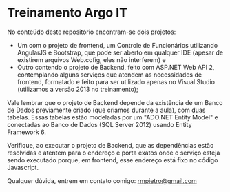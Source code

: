 # Treinamento Argo IT
No conteúdo deste repositório encontram-se dois projetos:

+ Um com o projeto de frontend, um Controle de Funcionários utilizando AngularJS e Bootstrap, que pode ser aberto em qualquer IDE (apesar de existirem arquivos Web.cofig, eles não interferem) e
+ Outro contendo o projeto de Backend, feito com ASP.NET Web API 2, contemplando alguns serviços que atendem as necessidades de frontend, formatado e feito para ser utilizado apenas no Visual Studio (utilizamos a versão 2013 no treinamento);

Vale lembrar que o projeto de Backend depende da existência de um Banco de Dados previamente criado (que criamos durante a aula), com duas tabelas.
Essas tabelas estão modeladas por um "ADO.NET Entity Model" e conectadas ao Banco de Dados (SQL Server 2012) usando Entity Framework 6.

Verifique, ao executar o projeto de Backend, que as dependências estão resolvidas e atentem para o endereço e porta exatos onde o serviço esteja
sendo executado porque, em frontend, esse endereço está fixo no código Javascript.

Qualquer dúvida, entrem em contato comigo: rmpietro@gmail.com
